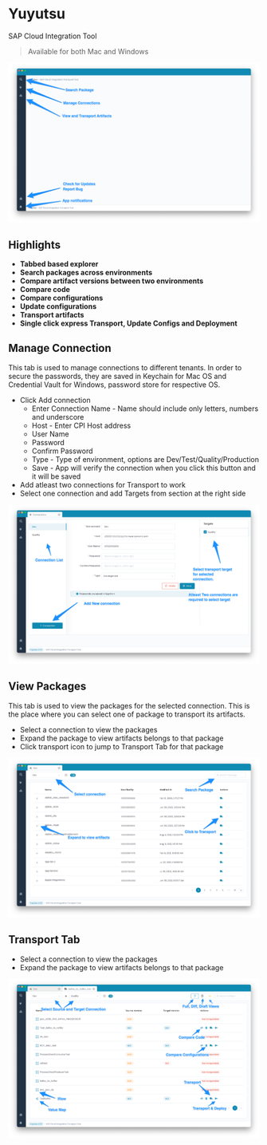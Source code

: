 # Yuyutsu
SAP Cloud Integration Tool

> Available for both Mac and Windows 

![alt text](https://github.com/lalit2054/yuyutsu/raw/main/screenshots/main.png)

## Highlights
- **Tabbed based explorer**<br>
- **Search packages across environments**<br>
- **Compare artifact versions between two environments**<br>
- **Compare code**<br>
- **Compare configurations**<br>
- **Update configurations**<br>
- **Transport artifacts**<br>
- **Single click express Transport, Update Configs and Deployment**<br>

## Manage Connection

This tab is used to manage connections to different tenants. In order to secure the passwords, they are saved in Keychain for Mac OS and Credential Vault for Windows, password store for respective OS.

- Click Add connection 
  - Enter Connection Name - Name should include only letters, numbers and underscore
  - Host - Enter CPI Host address
  - User Name
  - Password
  - Confirm Password
  - Type - Type of environment, options are Dev/Test/Quality/Production
  - Save - App will verify the connection when you click this button and it will be saved
- Add atleast two connections for Transport to work<br>
- Select one connection and add Targets from section at the right side<br>

![alt text](https://github.com/lalit2054/yuyutsu/raw/main/screenshots/connections.png)

## View Packages

This tab is used to view the packages for the selected connection. This is the place where you can select one of package to transport its artifacts.

- Select a connection to view the packages<br>
- Expand the package to view artifacts belongs to that package<br>
- Click transport icon to jump to Transport Tab for that package<br>

![alt text](https://github.com/lalit2054/yuyutsu/raw/main/screenshots/packages.png)

## Transport Tab
- Select a connection to view the packages<br>
- Expand the package to view artifacts belongs to that package<br>

![alt text](https://github.com/lalit2054/yuyutsu/raw/main/screenshots/packageTransport.png)
